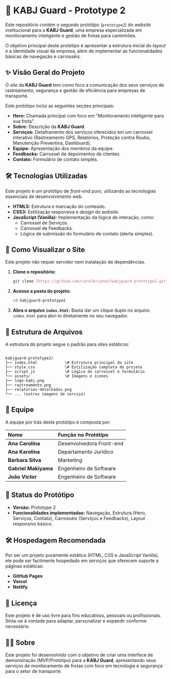 # 🚚 KABJ Guard - Prototype 2

Este repositório contém o segundo protótipo (`prototype2`) do *website* institucional para a **KABJ Guard**, uma empresa especializada em monitoramento inteligente e gestão de frotas para caminhões.

O objetivo principal deste protótipo é apresentar a estrutura inicial do *layout* e a identidade visual da empresa, além de implementar as funcionalidades básicas de navegação e carrosséis.

## ✨ Visão Geral do Projeto

O *site* da **KABJ Guard** tem como foco a comunicação dos seus serviços de rastreamento, segurança e gestão de eficiência para empresas de transporte.

Este protótipo inclui as seguintes seções principais:

* **Hero:** Chamada principal com foco em "Monitoramento inteligente para sua frota".
* **Sobre:** Descrição da **KABJ Guard**.
* **Serviços:** Detalhamento dos serviços oferecidos em um carrossel interativo (Rastreamento GPS, Relatórios, Proteção contra Roubo, Manutenção Preventiva, Dashboard).
* **Equipe:** Apresentação dos membros da equipe.
* **Feedbacks:** Carrossel de depoimentos de clientes.
* **Contato:** Formulário de contato simples.

## 🛠️ Tecnologias Utilizadas

Este projeto é um protótipo de *front-end* puro, utilizando as tecnologias essenciais de desenvolvimento web.

* **HTML5:** Estrutura e marcação do conteúdo.
* **CSS3:** Estilização responsiva e *design* do *website*.
* **JavaScript (Vanilla):** Implementação da lógica de interação, como:
    * Carrossel de Serviços.
    * Carrossel de Feedbacks.
    * Lógica de submissão do formulário de contato (alerta simples).

## 🚀 Como Visualizar o Site

Este projeto não requer servidor nem instalação de dependências.

1.  **Clone o repositório:**
    ```bash
    git clone [https://github.com/carolbrianez/kabjguard-prototype2.git](https://github.com/carolbrianez/kabjguard-prototype2.git)
    ```

2.  **Acesse a pasta do projeto:**
    ```bash
    cd kabjguard-prototype2
    ```

3.  **Abra o arquivo `index.html`:**
    Basta dar um clique duplo no arquivo `index.html` para abri-lo diretamente no seu navegador.

## 📂 Estrutura de Arquivos

A estrutura do projeto segue o padrão para sites estáticos:

````

kabjguard-prototype2/
├── index.html            \# Estrutura principal do site
├── style.css             \# Estilização completa do projeto
├── script.js             \# Lógica do carrossel e formulário
└── assets/               \# Imagens e ícones
├── logo-kabj.png
├── rastreamento.png
├── relatorios-detalhados.png
└── ... (outras imagens de serviço)

````

## 👥 Equipe

A equipe por trás deste protótipo é composta por:

| Nome | Função no Protótipo |
| :--- | :--- |
| **Ana Carolina** | Desenvolvedora Front-end |
| **Ana Karolina** | Departamento Jurídico |
| **Bárbara Silva** | Marketing |
| **Gabriel Makiyama** | Engenheiro de Software |
| **João Victor** | Engenheiro de Software |

## 📌 Status do Protótipo

* **Versão:** Prototype 2
* **Funcionalidades implementadas:** Navegação, Estrutura (Hero, Serviços, Contato), Carrosséis (Serviços e Feedbacks), Layout responsivo básico.

## 🛠️ Hospedagem Recomendada

Por ser um projeto puramente estático (HTML, CSS e JavaScript Vanilla), ele pode ser facilmente hospedado em serviços que oferecem suporte a páginas estáticas:

* **GitHub Pages**
* **Vercel**
* **Netlify**

## 📄 Licença

Este projeto é de uso livre para fins educativos, pessoais ou profissionais.
Sinta-se à vontade para adaptar, personalizar e expandir conforme necessário.

## 🙋‍♀️ Sobre

Este projeto foi desenvolvido com o objetivo de criar uma interface de demonstração (MVP/Protótipo) para a **KABJ Guard**, apresentando seus serviços de monitoramento de frotas com foco em tecnologia e segurança para o setor de transporte.